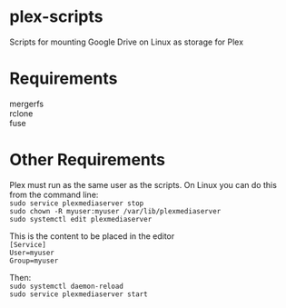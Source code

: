 # plex-scripts
Scripts for mounting Google Drive on Linux as storage for Plex

# Requirements
mergerfs  
rclone  
fuse

# Other Requirements
Plex must run as the same user as the scripts. On Linux you can do this from the command line:  
`sudo service plexmediaserver stop`  
`sudo chown -R myuser:myuser /var/lib/plexmediaserver`  
`sudo systemctl edit plexmediaserver`  

This is the content to be placed in the editor  
`[Service]`  
`User=myuser`  
`Group=myuser`  

Then:  
`sudo systemctl daemon-reload`  
`sudo service plexmediaserver start`  


